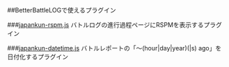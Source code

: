 ##BetterBattleLOGで使えるプラグイン

###[japankun-rspm.js](https://github.com/japankun/japankun.github.io/tree/master/BF4/RSPM)
バトルログの進行過程ページにRSPMを表示するプラグイン

###[japankun-datetime.js](http://japankun.github.io/BF4/BBL-Plugin/japankun-datetime.js)
バトルレポートの「～(hour|day|year)(|s) ago」を日付化するプラグイン
